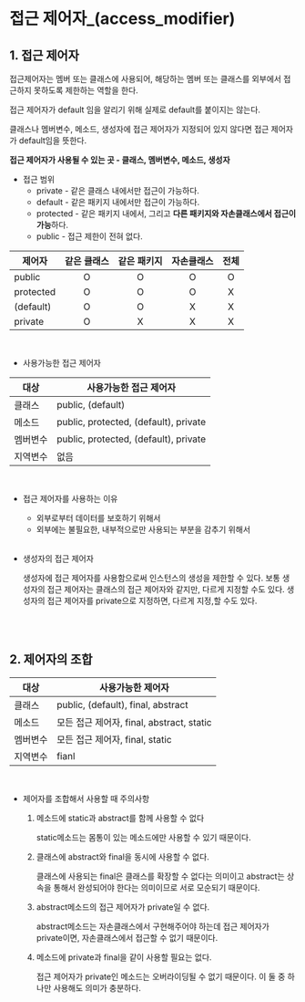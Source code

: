 # 접근 제어자_(access_modifier)

## 1. 접근 제어자

접근제어자는 멤버 또는 클래스에 사용되어, 해당하는 멤버 또는 클래스를 외부에서 접근하지 못하도록 제한하는 역할을 한다.

접근 제어자가 default 임을 알리기 위해 실제로 default를 붙이지는 않는다.

클래스나 멤버변수, 메소드, 생성자에 접근 제어자가 지정되어 있지 않다면 접근 제어자가 default임을 뜻한다.

**접근 제어자가 사용될 수 있는 곳 - 클래스, 멤버변수, 메소드, 생성자**

- 접근 범위
  - private		- 같은 클래스 내에서만 접근이 가능하다.
  - default		- 같은 패키지 내에서만 접근이 가능하다.
  - protected	- 같은 패키지 내에서, 그리고 **다른 패키지와 자손클래스에서 접근이 가능**하다.
  - public		- 접근 제한이 전혀 없다.

| 제어자    | 같은 클래스 | 같은 패키지 | 자손클래스 | 전체 |
| --------- | :---------: | :---------: | :--------: | :--: |
| public    |      O      |      O      |     O      |  O   |
| protected |      O      |      O      |     O      |  X   |
| (default) |      O      |      O      |     X      |  X   |
| private   |      O      |      X      |     X      |  X   |

<br>

- 사용가능한 접근 제어자

| 대상     | 사용가능한 접근 제어자                |
| -------- | ------------------------------------- |
| 클래스   | public, (default)                     |
| 메소드   | public, protected, (default), private |
| 멤버변수 | public, protected, (default), private |
| 지역변수 | 없음                                  |

<br>

- 접근 제어자를 사용하는 이유

  - 외부로부터 데이터를 보호하기 위해서
  - 외부에는 불필요한, 내부적으로만 사용되는 부분을 감추기 위해서

  <br>

- 생성자의 접근 제어자

  생성자에 접근 제어자를 사용함으로써 인스턴스의 생성을 제한할 수 있다. 보통 생성자의 접근 제어자는 클래스의 접근 제어자와 같지만, 다르게 지정할 수도 있다. 생성자의 접근 제어자를 private으로 지정하면, 다르게 지정,할 수도 있다.

  <br><br>

## 2. 제어자의 조합

| 대상     | 사용가능한 제어자                         |
| -------- | ----------------------------------------- |
| 클래스   | public, (default), final, abstract        |
| 메소드   | 모든 접근 제어자, final, abstract, static |
| 멤버변수 | 모든 접근 제어자, final, static           |
| 지역변수 | fianl                                     |

<br>

- 제어자를 조합해서 사용할 때 주의사항

  1. 메소드에 static과 abstract를 함께 사용할 수 없다

     static메소드는 몸통이 있는 메소드에만 사용할 수 있기 때문이다.

  2. 클래스에 abstract와 final을 동시에 사용할 수 없다.

     클래스에 사용되는 final은 클래스를 확장할 수 없다는 의미이고 abstract는 상속을 통해서 완성되어야 한다는 의미이므로 서로 모순되기 때문이다.

  3. abstract메소드의 접근 제어자가 private일 수 없다.

     abstract메소드는 자손클래스에서 구현해주어야 하는데 접근 제어자가 private이면, 자손클래스에서 접근할 수 없기 때문이다.

  4. 메소드에 private과 final을 같이 사용할 필요는 없다.

     접근 제어자가 private인 메소드는 오버라이딩될 수 없기 때문이다. 이 둘 중 하나만 사용해도 의미가 충분하다.